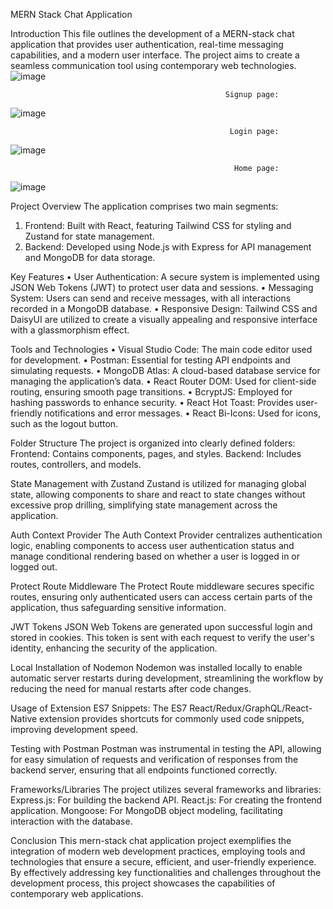 MERN Stack Chat Application

Introduction
This file outlines the development of a MERN-stack chat application that provides user authentication, real-time messaging capabilities, and a modern user interface. The project aims to create a seamless communication tool using contemporary web technologies.
![image](https://github.com/user-attachments/assets/339beaec-7795-4dae-bd0c-5bb6eae25d9f)


                                                    Signup page:
![image](https://github.com/user-attachments/assets/243df59b-8835-46d2-8230-9d69d449f136)

                                                     Login page:
![image](https://github.com/user-attachments/assets/3f68f5b0-015e-4e7b-850f-bdfd6f2300b0)

                                                      Home page:
![image](https://github.com/user-attachments/assets/7cee1070-2958-4d73-99a7-ec5d4e02f877)






Project Overview
The application comprises two main segments:
1.	Frontend: Built with React, featuring Tailwind CSS for styling and Zustand for state management.
2.	Backend: Developed using Node.js with Express for API management and MongoDB for data storage.

Key Features
•	User Authentication: A secure system is implemented using JSON Web Tokens (JWT) to protect user data and sessions.
•	Messaging System: Users can send and receive messages, with all interactions recorded in a MongoDB database.
•	Responsive Design: Tailwind CSS and DaisyUI are utilized to create a visually appealing and responsive interface with a glassmorphism effect.

Tools and Technologies
•	Visual Studio Code: The main code editor used for development.
•	Postman: Essential for testing API endpoints and simulating requests.
•	MongoDB Atlas: A cloud-based database service for managing the application’s data.
•	React Router DOM: Used for client-side routing, ensuring smooth page transitions.
•	BcryptJS: Employed for hashing passwords to enhance security.
•	React Hot Toast: Provides user-friendly notifications and error messages.
•	React Bi-Icons: Used for icons, such as the logout button.

 Folder Structure
The project is organized into clearly defined folders:
Frontend: Contains components, pages, and styles.
Backend: Includes routes, controllers, and models.

State Management with Zustand
Zustand is utilized for managing global state, allowing components to share and react to state changes without excessive prop drilling, simplifying state management across the application.

Auth Context Provider
The Auth Context Provider centralizes authentication logic, enabling components to access user authentication status and manage conditional rendering based on whether a user is logged in or logged out.

Protect Route Middleware
The Protect Route middleware secures specific routes, ensuring only authenticated users can access certain parts of the application, thus safeguarding sensitive information.

JWT Tokens
JSON Web Tokens are generated upon successful login and stored in cookies. This token is sent with each request to verify the user's identity, enhancing the security of the application.


Local Installation of Nodemon
Nodemon was installed locally to enable automatic server restarts during development, streamlining the workflow by reducing the need for manual restarts after code changes.

Usage of Extension
ES7 Snippets: The ES7 React/Redux/GraphQL/React-Native extension provides shortcuts for commonly used code snippets, improving development speed.

Testing with Postman
Postman was instrumental in testing the API, allowing for easy simulation of requests and verification of responses from the backend server, ensuring that all endpoints functioned correctly.

Frameworks/Libraries
The project utilizes several frameworks and libraries:
Express.js: For building the backend API.
React.js: For creating the frontend application.
Mongoose: For MongoDB object modeling, facilitating interaction with the database.

Conclusion
This mern-stack chat application project exemplifies the integration of modern web development practices, employing tools and technologies that ensure a secure, efficient, and user-friendly experience. By effectively addressing key functionalities and challenges throughout the development process, this project showcases the capabilities of contemporary web applications.
